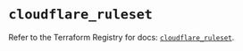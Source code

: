 # `cloudflare_ruleset`

Refer to the Terraform Registry for docs: [`cloudflare_ruleset`](https://registry.terraform.io/providers/cloudflare/cloudflare/4.47.0/docs/resources/ruleset).
